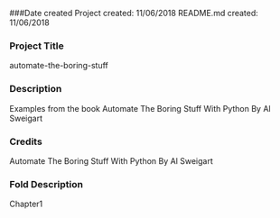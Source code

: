 ###Date created
Project created: 11/06/2018
README.md created: 11/06/2018

### Project Title
automate-the-boring-stuff

### Description
Examples from the book Automate The Boring Stuff With Python By Al Sweigart

### Credits
Automate The Boring Stuff With Python By Al Sweigart


### Fold Description
Chapter1
